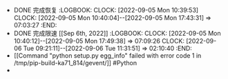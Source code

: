 - DONE 完成恢复
  :LOGBOOK:
  CLOCK: [2022-09-05 Mon 10:39:53]
  CLOCK: [2022-09-05 Mon 10:40:04]--[2022-09-05 Mon 17:43:31] =>  07:03:27
  :END:
- DONE 完成限速 [[Sep 6th, 2022]]
  :LOGBOOK:
  CLOCK: [2022-09-05 Mon 10:40:12]--[2022-09-05 Mon 17:49:38] =>  07:09:26
  CLOCK: [2022-09-06 Tue 09:21:11]--[2022-09-06 Tue 11:31:51] =>  02:10:40
  :END:
- [[Command "python setup.py egg_info" failed with error code 1 in /tmp/pip-build-ka71_814/gevent/]] #Python
-